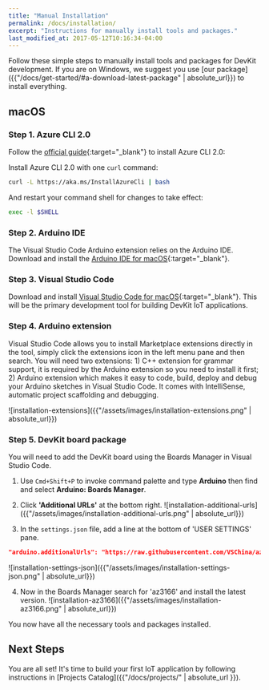 ```yaml
---
title: "Manual Installation"
permalink: /docs/installation/
excerpt: "Instructions for manually install tools and packages."
last_modified_at: 2017-05-12T10:16:34-04:00
---
```


Follow these simple steps to manually install tools and packages for DevKit development. If you are on Windows, we suggest you use [our package]({{"/docs/get-started/#a-download-latest-package" | absolute_url}}) to install everything.

## macOS

### Step 1. Azure CLI 2.0

Follow the [official guide](https://docs.microsoft.com/en-us/cli/azure/install-azure-cli){:target="_blank"} to install Azure CLI 2.0:

Install Azure CLI 2.0 with one `curl` command:
```bash
curl -L https://aka.ms/InstallAzureCli | bash
```

And restart your command shell for changes to take effect:
```bash
exec -l $SHELL
```

### Step 2. Arduino IDE

The Visual Studio Code Arduino extension relies on the Arduino IDE. Download and install the [Arduino IDE for macOS](https://www.arduino.cc/en/Main/Software){:target="_blank"}.

### Step 3. Visual Studio Code

Download and install [Visual Studio Code for macOS](https://code.visualstudio.com/){:target="_blank"}. This will be the primary development tool for building DevKit IoT applications. 

### Step 4. Arduino extension

Visual Studio Code allows you to install Marketplace extensions directly in the tool, simply click the extensions icon in the left menu pane and then search. You will need two extensions: 1) C++ extension for grammar support, it is required by the Arduino extension so you need to install it first; 2) Arduino extension which makes it easy to code, build, deploy and debug your Arduino sketches in Visual Studio Code. It comes with IntelliSense, automatic project scaffolding and debugging.

![installation-extensions]({{"/assets/images/installation-extensions.png" | absolute_url}})

### Step 5. DevKit board package

You will need to add the DevKit board using the Boards Manager in Visual Studio Code.

1. Use `Cmd+Shift+P` to invoke command palette and type **Arduino** then find and select **Arduino: Boards Manager**.

2. Click **'Additional URLs'** at the bottom right.
 ![installation-additional-urls]({{"/assets/images/installation-additional-urls.png" | absolute_url}})

3. In the `settings.json` file, add a line at the bottom of 'USER SETTINGS' pane.
 ```json
 "arduino.additionalUrls": "https://raw.githubusercontent.com/VSChina/azureiotdevkit_tools/master/package_azureboard_index.json"
 ```
 ![installation-settings-json]({{"/assets/images/installation-settings-json.png" | absolute_url}})

4. Now in the Boards Manager search for 'az3166' and install the latest version.
 ![installation-az3166]({{"/assets/images/installation-az3166.png" | absolute_url}})

You now have all the necessary tools and packages installed.

## Next Steps

You are all set! It's time to build your first IoT application by following instructions in [Projects Catalog]({{"/docs/projects/" | absolute_url }}).
